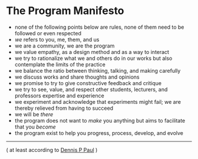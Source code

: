 # The Program Manifesto

- none of the following points below are rules, none of them need to be followed or even respected
- *we* refers to you, me, them, and us
- we are a community, we are the program
- we value empathy, as a design method and as a way to interact
- we try to rationalize what we and others do in our works but also contemplate the limits of the practice
- we balance the ratio between thinking, talking, and making carefully
- we discuss works and share thoughts and opinions
- we promise to try to give constructive feedback and critique
- we try to see, value, and respect other students, lecturers, and professors expertise and experience
- we experiment and acknowledge that experiments might fail; we are thereby relieved from having to succeed
- we will be *there*
- the program does not want to *make* you anything but aims to facilitate that you *become*
- the program exist to help you progress, process, develop, and evolve

---

( at least according to [Dennis P Paul](https://github.com/dennisppaul) )
